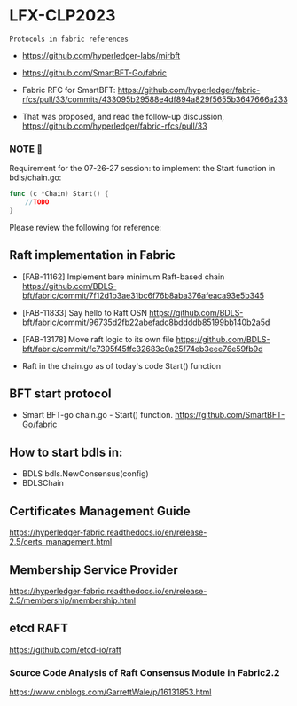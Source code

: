 # LFX-CLP2023
`Protocols in fabric references`
* https://github.com/hyperledger-labs/mirbft

* https://github.com/SmartBFT-Go/fabric

* Fabric RFC for SmartBFT: https://github.com/hyperledger/fabric-rfcs/pull/33/commits/433095b29588e4df894a829f5655b3647666a233

* That was proposed, and read the follow-up discussion, https://github.com/hyperledger/fabric-rfcs/pull/33

### NOTE :raising_hand:
Requirement for the 07-26-27 session: to implement the Start function in bdls/chain.go:
```go
func (c *Chain) Start() {
	//TODO
}
```
Please review the following for reference:
## Raft implementation in Fabric

* [FAB-11162] Implement bare minimum Raft-based chain
https://github.com/BDLS-bft/fabric/commit/7f12d1b3ae31bc6f76b8aba376afeaca93e5b345

* [FAB-11833] Say hello to Raft OSN
https://github.com/BDLS-bft/fabric/commit/96735d2fb22abefadc8bddddb85199bb140b2a5d

* [FAB-13178] Move raft logic to its own file
https://github.com/BDLS-bft/fabric/commit/fc7395f45ffc32683c0a25f74eb3eee76e59fb9d

* Raft in the chain.go as of today's code Start() function
## BFT start protocol 
* Smart BFT-go chain.go - Start() function.
https://github.com/SmartBFT-Go/fabric
## How to start bdls in:
* BDLS bdls.NewConsensus(config)
* BDLSChain

## Certificates Management Guide
https://hyperledger-fabric.readthedocs.io/en/release-2.5/certs_management.html

## Membership Service Provider
https://hyperledger-fabric.readthedocs.io/en/release-2.5/membership/membership.html

## etcd RAFT
https://github.com/etcd-io/raft

### Source Code Analysis of Raft Consensus Module in Fabric2.2
https://www.cnblogs.com/GarrettWale/p/16131853.html

